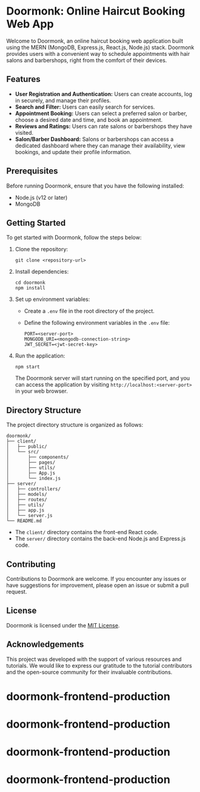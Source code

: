 # Doormonk: Online Haircut Booking Web App

Welcome to Doormonk, an online haircut booking web application built using the MERN (MongoDB, Express.js, React.js, Node.js) stack. Doormonk provides users with a convenient way to schedule appointments with hair salons and barbershops, right from the comfort of their devices.

## Features

- **User Registration and Authentication:** Users can create accounts, log in securely, and manage their profiles.
- **Search and Filter:** Users can easily search for services.
- **Appointment Booking:** Users can select a preferred salon or barber, choose a desired date and time, and book an appointment.
- **Reviews and Ratings:** Users can rate salons or barbershops they have visited.
- **Salon/Barber Dashboard:** Salons or barbershops can access a dedicated dashboard where they can manage their availability, view bookings, and update their profile information.

## Prerequisites

Before running Doormonk, ensure that you have the following installed:

- Node.js (v12 or later)
- MongoDB

## Getting Started

To get started with Doormonk, follow the steps below:

1. Clone the repository:

   ```
   git clone <repository-url>
   ```

2. Install dependencies:

   ```
   cd doormonk
   npm install
   ```

3. Set up environment variables:

   - Create a `.env` file in the root directory of the project.
   - Define the following environment variables in the `.env` file:

     ```
     PORT=<server-port>
     MONGODB_URI=<mongodb-connection-string>
     JWT_SECRET=<jwt-secret-key>
     ```

4. Run the application:

   ```
   npm start
   ```

   The Doormonk server will start running on the specified port, and you can access the application by visiting `http://localhost:<server-port>` in your web browser.

## Directory Structure

The project directory structure is organized as follows:

```
doormonk/
├── client/
│   ├── public/
│   └── src/
│       ├── components/
│       ├── pages/
│       ├── utils/
│       ├── App.js
│       └── index.js
├── server/
│   ├── controllers/
│   ├── models/
│   ├── routes/
│   ├── utils/
│   ├── app.js
│   └── server.js
└── README.md
```

- The `client/` directory contains the front-end React code.
- The `server/` directory contains the back-end Node.js and Express.js code.

## Contributing

Contributions to Doormonk are welcome. If you encounter any issues or have suggestions for improvement, please open an issue or submit a pull request.

## License

Doormonk is licensed under the [MIT License](LICENSE).

## Acknowledgements

This project was developed with the support of various resources and tutorials. We would like to express our gratitude to the tutorial contributors and the open-source community for their invaluable contributions.
# doormonk-frontend-production
# doormonk-frontend-production
# doormonk-frontend-production
# doormonk-frontend-production
